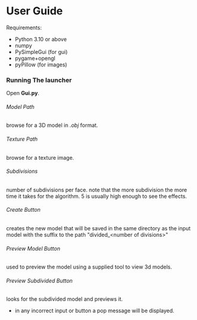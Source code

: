 # User Guide

Requirements:

* Python 3.10 or above
* numpy
* PySimpleGui (for gui)
* pygame+opengl
* pyPillow (for images)

### Running The launcher

Open **Gui.py**.

###### Model Path

browse for a 3D model in *.obj* format.

###### Texture Path

browse for a texture image.

###### Subdivisions

number of subdivisions per face. note that the more subdivision the more time it takes for the algorithm. 5 is usually high enough to see the effects.

###### Create Button

creates the new model that will be saved in the same directory as the input model with the suffix to the path "divided_\<number of divisions\>"

###### Preview Model Button

used to preview the model using a supplied tool to view 3d models.

###### Preview Subdivided Button

looks for the subdivided model and previews it.

* in any incorrect input or button a pop message will be displayed.
